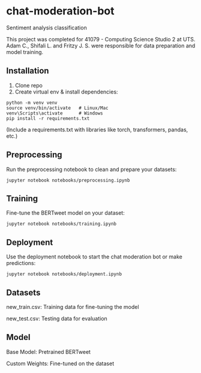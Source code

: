 # chat-moderation-bot
Sentiment analysis classification

This project was completed for 41079 - Computing Science Studio 2 at UTS. Adam C., Shifali L. and Fritzy J. S. were responsible for data preparation and model training.


## Installation
1. Clone repo
2. Create virtual env & install dependencies:
```
python -m venv venv
source venv/bin/activate   # Linux/Mac
venv\Scripts\activate      # Windows
pip install -r requirements.txt
```
(Include a requirements.txt with libraries like torch, transformers, pandas, etc.)

## Preprocessing 
Run the preprocessing notebook to clean and prepare your datasets:
```
jupyter notebook notebooks/preprocessing.ipynb
```
## Training
Fine-tune the BERTweet model on your dataset:
```
jupyter notebook notebooks/training.ipynb
```
## Deployment 
Use the deployment notebook to start the chat moderation bot or make predictions:
```
jupyter notebook notebooks/deployment.ipynb
```
## Datasets 
new_train.csv: Training data for fine-tuning the model

new_test.csv: Testing data for evaluation

## Model 
Base Model: Pretrained BERTweet

Custom Weights: Fine-tuned on the dataset
